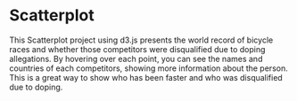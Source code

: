 # Scatterplot
This Scatterplot project using d3.js presents the world record of bicycle races and whether those competitors were disqualified due to doping allegations. By hovering over each point, you can see the names and countries of each competitors, showing more information about the person. This is a great way to show who has been faster and who was disqualified due to doping.
